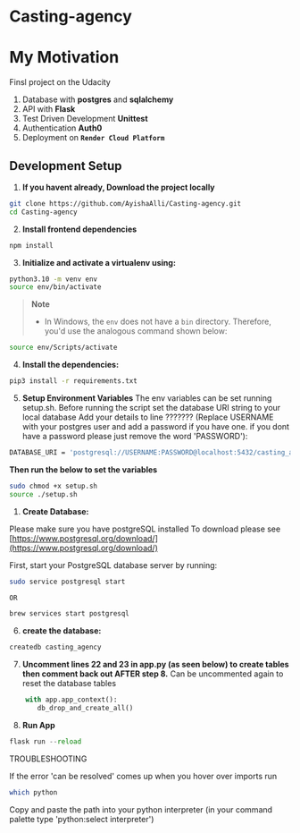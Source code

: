 # Casting-agency

# My Motivation

Finsl project on the Udacity

1. Database with **postgres** and **sqlalchemy**
2. API with **Flask**
3. Test Driven Development **Unittest**
4. Authentication **Auth0**
5. Deployment on **`Render Cloud Platform`**

## Development Setup

1. **If you havent already, Download the project locally**

```bash
git clone https://github.com/AyishaAlli/Casting-agency.git
cd Casting-agency
```

2. **Install frontend dependencies**

```bash
npm install
```

3. **Initialize and activate a virtualenv using:**

```bash
python3.10 -m venv env
source env/bin/activate
```

> **Note**
>
> - In Windows, the `env` does not have a `bin` directory. Therefore, you'd use the analogous command shown below:

```bash
source env/Scripts/activate
```

4. **Install the dependencies:**

```bash
pip3 install -r requirements.txt
```

5. **Setup Environment Variables**
   The env variables can be set running setup.sh. Before running the script set the database URI string to your local database
   Add your details to line ??????? (Replace USERNAME with your postgres user and add a password if you have one. if you dont have a password please just remove the word 'PASSWORD'):

```bash
DATABASE_URI = 'postgresql://USERNAME:PASSWORD@localhost:5432/casting_agency' # e.g. postgresql://ayishaalli:123@localhost:5432/casting_agency

```

**Then run the below to set the variables**

```bash
sudo chmod +x setup.sh
source ./setup.sh

```

1. **Create Database:**

Please make sure you have postgreSQL installed
To download please see [https://www.postgresql.org/download/](https://www.postgresql.org/download/)

First, start your PostgreSQL database server by running:

```bash
sudo service postgresql start

OR

brew services start postgresql
```

6. **create the database:**

```bash
createdb casting_agency
```

7. **Uncomment lines 22 and 23 in app.py (as seen below) to create tables then comment back out AFTER step 8.** Can be uncommented again to reset the database tables

```python
    with app.app_context():
       db_drop_and_create_all()
```

8. **Run App**

```python
flask run --reload
```

TROUBLESHOOTING

If the error 'can be resolved' comes up when you hover over imports
run

```bash
which python
```

Copy and paste the path into your python interpreter (in your command palette type 'python:select interpreter')
